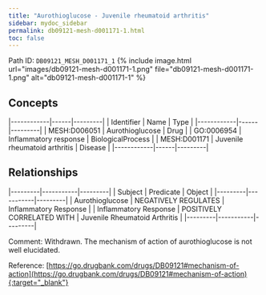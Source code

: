 ```yaml
---
title: "Aurothioglucose - Juvenile rheumatoid arthritis"
sidebar: mydoc_sidebar
permalink: db09121-mesh-d001171-1.html
toc: false 
---
```



Path ID: `DB09121_MESH_D001171_1`
{% include image.html url="images/db09121-mesh-d001171-1.png" file="db09121-mesh-d001171-1.png" alt="db09121-mesh-d001171-1" %}

## Concepts

|------------|------|---------|
| Identifier | Name | Type    |
|------------|------|---------|
| MESH:D006051 | Aurothioglucose | Drug |
| GO:0006954 | Inflammatory response | BiologicalProcess |
| MESH:D001171 | Juvenile rheumatoid arthritis | Disease |
|------------|------|---------|

## Relationships

|---------|-----------|---------|
| Subject | Predicate | Object  |
|---------|-----------|---------|
| Aurothioglucose | NEGATIVELY REGULATES | Inflammatory Response |
| Inflammatory Response | POSITIVELY CORRELATED WITH | Juvenile Rheumatoid Arthritis |
|---------|-----------|---------|

Comment: Withdrawn. The mechanism of action of aurothioglucose is not well elucidated.

Reference: [https://go.drugbank.com/drugs/DB09121#mechanism-of-action](https://go.drugbank.com/drugs/DB09121#mechanism-of-action){:target="_blank"}